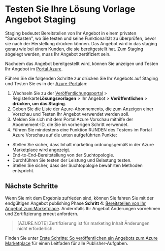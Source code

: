 <properties
   pageTitle="Testen Ihre Lösung Vorlage Angebot von Marketplace | Microsoft Azure"
   description="Verstehen Sie, wie Ihre Lösung Vorlage Angebot von Azure Marketplace zu testen."
   services="marketplace-publishing"
   documentationCenter=""
   authors="HannibalSII"
   manager="hascipio"
   editor=""/>

<tags
   ms.service="marketplace"
   ms.devlang="na"
   ms.topic="article"
   ms.tgt_pltfrm="na"
   ms.workload="na"
   ms.date="12/04/2015"
   ms.author="hascipio; v-divte" />

# <a name="test-your-solution-template-offer-in-staging"></a>Testen Sie Ihre Lösung Vorlage Angebot Staging
Staging bedeutet Bereitstellen von Ihr Angebot in einem privaten "Sandkasten", wo Sie testen und seine Funktionalität zu überprüfen, bevor sie nach der Herstellung drücken können. Das Angebot wird in das staging genau wie bei einem Kunden, die sie bereitgestellt hat. Zum Staging abgelegt werden, muss Ihr Angebot zertifiziert sein.

Nachdem das Angebot bereitgestellt wird, können Sie anzeigen und Testen Ihr Angebot im [Portal Azure](https://portal.azure.com/).

Führen Sie die folgenden Schritte zur drücken Sie Ihr Angebots auf Staging und Testen Sie es in der [Azure-Portal](https://portal.azure.com/)an:

1.  Wechseln Sie zu der [Veröffentlichungsportal](https://publish.windowsazure.com) > Registerkarte**Lösungsvorlagen** > Ihr Angebot > **Veröffentlichen** > **drücken, um das Staging**.
2.  Geben Sie die Liste der Azure-Abonnements, die zum Anzeigen einer Vorschau und Testen Ihr Angebot verwendet werden soll.
3.  Melden Sie sich mit dem Portal Azure Vorschau mithilfe der Abonnement-ID, die Sie im vorherigen Schritt verwendet.
4.  Führen Sie mindestens eine Funktion RUNDEN des Testens im Portal Azure Vorschau auf die unten aufgeführten Punkte:
  - Stellen Sie sicher, dass Inhalt marketing ordnungsgemäß in der Azure Marketplace wird angezeigt.
  - End-to-End-Bereitstellung von der Suchtopologie.
  - Durchführen Sie testen der Leistung und Belastung testen.
  - Stellen Sie sicher, dass der Suchtopologie bewährten Methoden entspricht.

## <a name="next-steps"></a>Nächste Schritte
Wenn Sie mit dem Ergebnis zufrieden sind, können Sie fahren Sie mit der endgültigen Angebot publishing Phase **Schritt 4**: [Bereitstellen von Ihr Angebot zum Marketplace](marketplace-publishing-push-to-production.md). Andernfalls Ihr Angebot Änderungen vornehmen und Zertifizierung erneut anfordern.

> [AZURE.NOTE] Zertifizierung ist für marketing Inhalt Änderungen nicht erforderlich.

Finden Sie unter [Erste Schritte: So veröffentlichen ein Angebots zum Azure Marketplace](marketplace-publishing-getting-started.md) für einen Leitfaden für alle Publisher-Aufgaben.
